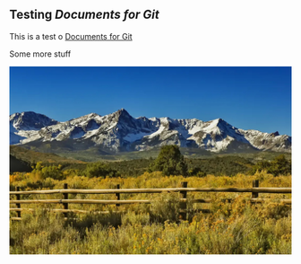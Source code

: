 ## Testing _Documents for Git_

This is a test o [Documents for Git](https://github.com/gis-ops/wordpress-markdown-git)

Some more stuff

![The San Juan Mountains are beautiful!](images/san-juan-mountains.jpg "San Juan Mountains")
